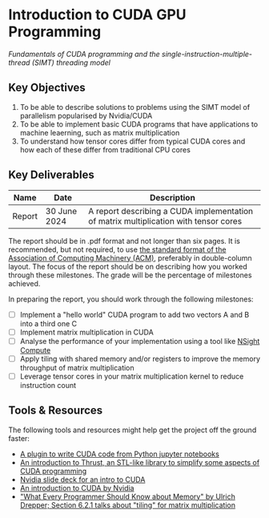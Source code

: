 # Introduction to CUDA GPU Programming

_Fundamentals of CUDA programming and the single-instruction-multiple-thread (SIMT) threading model_

## Key Objectives

 1. To be able to describe solutions to problems using the SIMT model of parallelism popularised by Nvidia/CUDA
 2. To be able to implement basic CUDA programs that have applications to machine leaerning, such as matrix multiplication
 3. To understand how tensor cores differ from typical CUDA cores and how each of these differ from traditional CPU cores

## Key Deliverables

|Name  |Date        |Description|
|------|------------|-----------|
|Report|30 June 2024|A report describing a CUDA implementation of matrix multiplication with tensor cores|

The report should be in .pdf format and not longer than six pages. It is recommended, but not required, to use [the standard format of the Association of Computing Machinery (ACM)](https://www.acm.org/publications/proceedings-template), preferably in double-column layout.
The focus of the report should be on describing how you worked through these milestones. 
The grade will be the percentage of milestones achieved.

In preparing the report, you should work through the following milestones:

 - [ ] Implement a "hello world" CUDA program to add two vectors A and B into a third one C
 - [ ] Implement matrix multiplication in CUDA
 - [ ] Analyse the performance of your implementation using a tool like [NSight Compute](https://docs.nvidia.com/nsight-compute/NsightComputeCli/)
 - [ ] Apply tiling with shared memory and/or registers to improve the memory throughput of matrix multiplication
 - [ ] Leverage tensor cores in your matrix multiplication kernel to reduce instruction count

## Tools & Resources

The following tools and resources might help get the project off the ground faster:
  * [A plugin to write CUDA code from Python jupyter notebooks](https://github.com/andreinechaev/nvcc4jupyter)
  * [An introduction to Thrust, an STL-like library to simplify some aspects of CUDA programming](https://docs.nvidia.com/cuda/archive/9.0/pdf/Thrust_Quick_Start_Guide.pdf)
  * [Nvidia slide deck for an intro to CUDA](https://www.nvidia.com/docs/io/116711/sc11-cuda-c-basics.pdf)
  * [An introduction to CUDA by Nvidia](https://developer.nvidia.com/blog/even-easier-introduction-cuda/)
  * ["What Every Programmer Should Know about Memory" by Ulrich Drepper; Section 6.2.1 talks about "tiling" for matrix multiplication](https://people.freebsd.org/~lstewart/articles/cpumemory.pdf)



